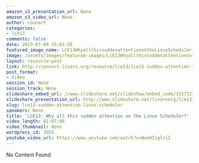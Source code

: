 ```yaml
---
amazon_s3_presentation_url: None
amazon_s3_video_url: None
author: connect
categories:
- lce13
comments: false
date: 2013-07-08 15:01:58
featured_image_name: LCE13WhyallthissuddenattentionontheLinuxScheduler.jpg
image: /assets/images/featured-images/LCE13WhyallthissuddenattentionontheLinuxScheduler.jpg
layout: resource-post
link: http://connect.linaro.org/resource/lce13/lce13-sudden-attention-linux-scheduler/
post_format:
- Video
session_id: None
session_track: None
slideshare_embed_url: //www.slideshare.net/slideshow/embed_code/32577275
slideshare_presentation_url: http://www.slideshare.net/linaroorg/lce13-whyattentiononschedulertalk
slug: lce13-sudden-attention-linux-scheduler
speakers: None
title: 'LCE13: Why all this sudden attention on the Linux Scheduler?'
video_length: 01:07:00
video_thumbnail: None
wordpress_id: 3955
youtube_video_url: https://www.youtube.com/watch?v=NoeHIjqlriI
---
```


No Content Found
